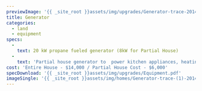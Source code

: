 ```yaml
---
previewImage: '{{ _site_root }}assets/img/upgrades/Generator-trace-20140723235408.png'
title: Generator
categories:
  - land
  - equipment
specs:
  - 
    text: 20 kW propane fueled generator (8kW for Partial House)
  - 
    text: 'Partial house generator to  power kitchen appliances, heating  equipment and some lighting'
cost: 'Entire House - $14,000 / Partial House Cost - $6,000'
specDownload: '{{ _site_root }}assets/img/upgrades/Equipment.pdf'
imageSingle: '{{ _site_root }}assets/img/homes/Generator-trace-(1)-20140727175537.jpg'
---
```

